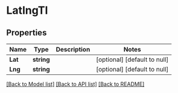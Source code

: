 # LatlngTl

## Properties
Name | Type | Description | Notes
------------ | ------------- | ------------- | -------------
**Lat** | **string** |  | [optional] [default to null]
**Lng** | **string** |  | [optional] [default to null]

[[Back to Model list]](../README.md#documentation-for-models) [[Back to API list]](../README.md#documentation-for-api-endpoints) [[Back to README]](../README.md)

